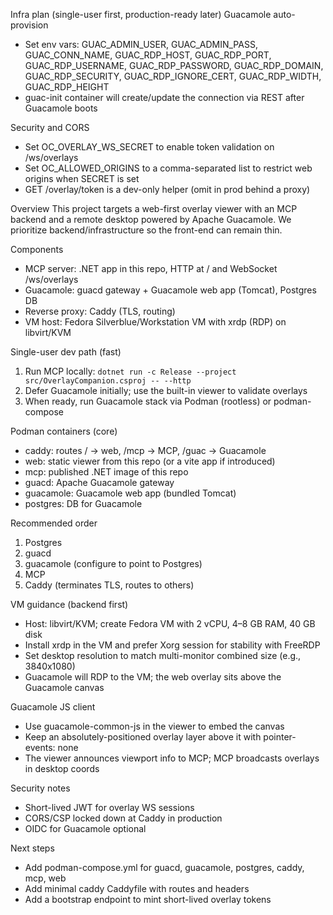 Infra plan (single-user first, production-ready later)
Guacamole auto-provision
- Set env vars: GUAC_ADMIN_USER, GUAC_ADMIN_PASS, GUAC_CONN_NAME, GUAC_RDP_HOST, GUAC_RDP_PORT, GUAC_RDP_USERNAME, GUAC_RDP_PASSWORD, GUAC_RDP_DOMAIN, GUAC_RDP_SECURITY, GUAC_RDP_IGNORE_CERT, GUAC_RDP_WIDTH, GUAC_RDP_HEIGHT
- guac-init container will create/update the connection via REST after Guacamole boots


Security and CORS
- Set OC_OVERLAY_WS_SECRET to enable token validation on /ws/overlays
- Set OC_ALLOWED_ORIGINS to a comma-separated list to restrict web origins when SECRET is set
- GET /overlay/token is a dev-only helper (omit in prod behind a proxy)



Overview
This project targets a web-first overlay viewer with an MCP backend and a remote desktop powered by Apache Guacamole.
We prioritize backend/infrastructure so the front-end can remain thin.

Components
- MCP server: .NET app in this repo, HTTP at / and WebSocket /ws/overlays
- Guacamole: guacd gateway + Guacamole web app (Tomcat), Postgres DB
- Reverse proxy: Caddy (TLS, routing)
- VM host: Fedora Silverblue/Workstation VM with xrdp (RDP) on libvirt/KVM

Single-user dev path (fast)
1) Run MCP locally: `dotnet run -c Release --project src/OverlayCompanion.csproj -- --http`
2) Defer Guacamole initially; use the built-in viewer to validate overlays
3) When ready, run Guacamole stack via Podman (rootless) or podman-compose

Podman containers (core)
- caddy: routes / -> web, /mcp -> MCP, /guac -> Guacamole
- web: static viewer from this repo (or a vite app if introduced)
- mcp: published .NET image of this repo
- guacd: Apache Guacamole gateway
- guacamole: Guacamole web app (bundled Tomcat)
- postgres: DB for Guacamole

Recommended order
1) Postgres
2) guacd
3) guacamole (configure to point to Postgres)
4) MCP
5) Caddy (terminates TLS, routes to others)

VM guidance (backend first)
- Host: libvirt/KVM; create Fedora VM with 2 vCPU, 4–8 GB RAM, 40 GB disk
- Install xrdp in the VM and prefer Xorg session for stability with FreeRDP
- Set desktop resolution to match multi-monitor combined size (e.g., 3840x1080)
- Guacamole will RDP to the VM; the web overlay sits above the Guacamole canvas

Guacamole JS client
- Use guacamole-common-js in the viewer to embed the canvas
- Keep an absolutely-positioned overlay layer above it with pointer-events: none
- The viewer announces viewport info to MCP; MCP broadcasts overlays in desktop coords

Security notes
- Short-lived JWT for overlay WS sessions
- CORS/CSP locked down at Caddy in production
- OIDC for Guacamole optional

Next steps
- Add podman-compose.yml for guacd, guacamole, postgres, caddy, mcp, web
- Add minimal caddy Caddyfile with routes and headers
- Add a bootstrap endpoint to mint short-lived overlay tokens
